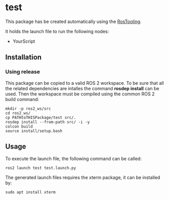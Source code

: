 # test

This package has be created automatically using the [RosTooling](https://github.com/ipa320/RosTooling).


It holds the launch file to run the following nodes:
- YourScript


## Installation

### Using release

This package can be copied to a valid ROS 2 workspace. To be sure that all the related dependencies are intalles the command **rosdep install** can be used.
Then the workspace must be compiled using the common ROS 2 build command:

```
mkdir -p ros2_ws/src
cd ros2_ws/
cp PATHtoTHISPackage/test src/. 
rosdep install --from-path src/ -i -y
colcon build
source install/setup.bash
```



## Usage


To execute the launch file, the following command can be called:

```
ros2 launch test test.launch.py
```

The generated launch files requires the xterm package, it can be installed by:

```
sudo apt install xterm
```



